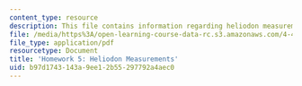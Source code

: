 ```yaml
---
content_type: resource
description: This file contains information regarding heliodon measurements.
file: /media/https%3A/open-learning-course-data-rc.s3.amazonaws.com/4-430-daylighting-spring-2012/b97d1743143a9ee12b55297792a4aec0_MIT4_430S12_hw5.pdf
file_type: application/pdf
resourcetype: Document
title: 'Homework 5: Heliodon Measurements'
uid: b97d1743-143a-9ee1-2b55-297792a4aec0
---
```

